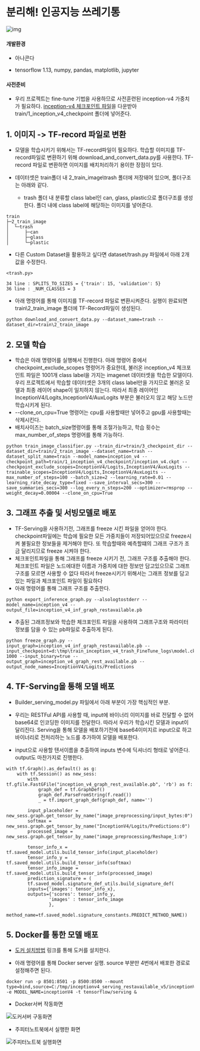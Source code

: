 # 분리해! 인공지능 쓰레기통
![img](https://user-images.githubusercontent.com/40749537/160983089-0d06924f-b0fd-4c15-9263-cc81680dcf1b.png) 


#### 개발환경

- 아나콘다

- tensorflow 1.13, numpy, pandas, matplotlib, jupyter



#### **사전준비**

- 우리 프로젝트는 fine-tune 기법을 사용하므로 사전훈련된 inception-v4 가중치가 필요하다. [inception-v4 체크포인트 파일](https://www.dropbox.com/s/k9az7m36gw4orqk/inception_v4.ckpt?dl=0)을 다운받아 train/1_inception_v4_checkpoint 폴더에 넣어준다.



## 1. 이미지 -> TF-record 파일로 변환

- 모델을 학습시키기 위해서는 TF-record파일이 필요하다. 학습할 이미지를 TF-record파일로 변환하기 위해 download_and_convert_data.py를 사용한다. TF-record 파일로 변환하면 이미지를 배치처리하기 용이한 장점이 있다.

- 데이터셋은 train폴더 내 2_train_image\trash 폴더에 저장돼어 있으며, 폴더구조는 아래와 같다.
  - trash 폴더 내 분류할 class label인 can, glass, plastic으로 폴더구조를 생성한다. 폴더 내에 class label에 해당하는 이미지를 넣어준다.

```
train  
├─2_train_image
│  └─trash
│      ├─can
│      ├─glass
│      └─plastic
```



- 다른 Custom Dataset을 활용하고 싶다면 dataset/trash.py 파일에서 아래 2개 값을 수정한다.

```
<trash.py>

34 line : SPLITS_TO_SIZES = {'train': 15, 'validation': 5}
36 line : _NUM_CLASSES = 3
```



- 아래 명령어를 통해 이미지를 TF-record 파일로 변환시켜준다. 실행이 완료되면 train\2_train_image 폴더에 TF-Record파일이 생성된다.

```
python download_and_convert_data.py --dataset_name=trash --dataset_dir=train\2_train_image
```



## 2. 모델 학습

- 학습은 아래 명령어를 실행해서 진행한다. 아래 명령어 중에서 checkpoint_exclude_scopes 명령어가 중요한데, 불러온 inception_v4 체크포인트 파일은 1001개 class label을 가지는 imagenet 데이터셋을 학습한 모델이다. 우리 프로젝트에서 학습할 데이터셋은 3개의 class label만을 가지므로  불러온 모델과 최종 레이어 shape이 일치하지 않는다. 따라서 최종 레이어인 InceptionV4/Logits,InceptionV4/AuxLogits 부분은 불러오지 않고 해당 노드만 학습시키게 된다.
- --clone_on_cpu=True 명령어는 cpu를 사용할때만 넣어주고 gpu를 사용할때는 삭제시킨다.
- 배치사이즈는 batch_size명령어를 통해 조절가능하고, 학습 횟수는 max_number_of_steps 명령어를 통해 가능하다.

```
python train_image_classifier.py --train_dir=train/3_checkpoint_dir --dataset_dir=train/2_train_image --dataset_name=trash --dataset_split_name=train --model_name=inception_v4 --checkpoint_path=train/1_inception_v4_checkpoint/inception_v4.ckpt --checkpoint_exclude_scopes=InceptionV4/Logits,InceptionV4/AuxLogits --trainable_scopes=InceptionV4/Logits,InceptionV4/AuxLogits --max_number_of_steps=100 --batch_size=2 --learning_rate=0.01 --learning_rate_decay_type=fixed --save_interval_secs=300 --save_summaries_secs=300 --log_every_n_steps=200 --optimizer=rmsprop --weight_decay=0.00004 --clone_on_cpu=True
```



## 3. 그래프 추출 및 서빙모델로 배포

- TF-Serving을 사용하기전, 그래프를 freeze 시킨 파일을 얻어야 한다. checkpoint파일에는 학습에 필요한 모든 가중치들이 저장되어있으므로 freeze시켜 불필요한 정보들을 제거해야 한다. 또 학습할때와 예측할떄의 그래프 구조가 조금 달리지므로 freeze 시켜야 한다.
- 체크포인트파일을 통해 그래프를 freeze 시키기 전, 그래프 구조를 추출해야 한다. 체크포인트 파일은 노드에대한 이름과 가중치에 대한 정보만 담고있으므로 그래프 구조를 모르면 사용할 수 없다 따라서 freeze시키기 위해서는 그래프 정보를 담고있는 파일과 체크포인트 파일이 필요하다
- 아래 명령어를 통해 그래프 구조를 추출한다.

```
python export_inference_graph.py --alsologtostderr --model_name=inception_v4 --output_file=inception_v4_inf_graph_restavailable.pb
```

- 추출된 그래프정보와 학습한 체크포인트 파일을 사용하여 그래프구조와 파라미터 정보를 담을 수 있는 pb파일로 추출하게 된다.

```
python freeze_graph.py --input_graph=inception_v4_inf_graph_restavailable.pb --input_checkpoint=d:\tmp\train_inception_v4_trash_FineTune_logs\model.ckpt-1000 --input_binary=true --output_graph=inception_v4_graph_rest_available.pb --output_node_names=InceptionV4/Logits/Predictions
```



## 4. TF-Serving을 통해 모델 배포

- Builder_serving_model.py 파일에서 아래 부분이 가장 핵심적인 부분.

- 우리는 RESTFul API를 사용할 때, input에 바이너리 이미지를 바로 전달할 수 없어 base64로 인코딩한 이미지를 전달한다. 따라서 우리가 학습시킨 모델과 input이 달리진다. Serving을 통해 모델을 배포하기전에 base64이미지르 input으로 하고 바이너리로 전처리하는 노드를 추가하여 모델을 배포한다.
- input으로 사용할 텐서이름을 추출하여 inputs 변수에 딕셔너리 형태로 넣어준다. output도 마찬가지로 진행한다.



```
with tf.Graph().as_default() as g:
    with tf.Session() as new_sess:
        with tf.gfile.FastGFile("inception_v4_graph_rest_available.pb", 'rb') as f:
            graph_def = tf.GraphDef()
            graph_def.ParseFromString(f.read())
            _ = tf.import_graph_def(graph_def, name='')
        
        input_placeholder = new_sess.graph.get_tensor_by_name("image_preprocessing/input_bytes:0")
        softmax = new_sess.graph.get_tensor_by_name("InceptionV4/Logits/Predictions:0")
        processed_image = new_sess.graph.get_tensor_by_name("image_preprocessing/Reshape_1:0")
        
        tensor_info_x = tf.saved_model.utils.build_tensor_info(input_placeholder)
        tensor_info_y = tf.saved_model.utils.build_tensor_info(softmax)
        tensor_info_image = tf.saved_model.utils.build_tensor_info(processed_image)
        prediction_signature = (
        tf.saved_model.signature_def_utils.build_signature_def(
        inputs={'images': tensor_info_x},
        outputs={'scores': tensor_info_y,
                'images' : tensor_info_image
                },
        method_name=tf.saved_model.signature_constants.PREDICT_METHOD_NAME))

```



## 5. Docker를 통한 모델 배포

- [도커 설치방법](https://github.com/woosangchul/serving/blob/master/tensorflow_serving/g3doc/docker.md) 링크를 통해 도커를 설치한다.

- 아래 명령어를 통해 Docker server 실행. source 부분만 4번에서 배포한 경로로 설정해주면 된다.

```
docker run -p 8501:8501 -p 8500:8500 --mount type=bind,source=C:/tmp/inceptionv4_serving_restavailable_v5/inceptionV4_v4_1000,target=/models/inceptionV4 -e MODEL_NAME=inceptionV4 -t tensorflow/serving &
```

- Docker서버 작동화면

![도커서버 구동화면](https://user-images.githubusercontent.com/40749537/132214999-8930290f-de83-4165-95a2-9d4ffa0e20ce.png)



- 주피터노트북에서 실행한 화면

![주피터노트북 실행화면](https://user-images.githubusercontent.com/40749537/132215003-072a4f27-8a17-4c38-aaa5-db48a82cb1e4.png)

